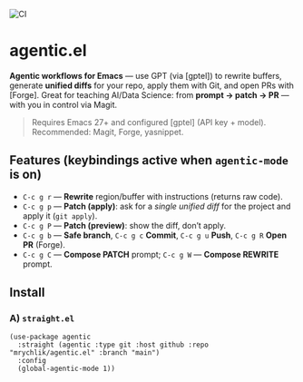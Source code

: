 ![CI](https://github.com/mrychlik/agentic.el/actions/workflows/elisp-ci.yml/badge.svg)

# agentic.el

**Agentic workflows for Emacs** — use GPT (via [gptel]) to rewrite buffers, generate **unified diffs** for your repo, apply them with Git, and open PRs with [Forge]. Great for teaching AI/Data Science: from **prompt → patch → PR** — with you in control via Magit.

> Requires Emacs 27+ and configured [gptel] (API key + model). Recommended: Magit, Forge, yasnippet.

## Features (keybindings active when `agentic-mode` is on)

- `C-c g r` — **Rewrite** region/buffer with instructions (returns raw code).
- `C-c g p` — **Patch (apply)**: ask for a *single unified diff* for the project and apply it (`git apply`).
- `C-c g P` — **Patch (preview)**: show the diff, don’t apply.
- `C-c g b` — **Safe branch**, `C-c g c` **Commit**, `C-c g u` **Push**, `C-c g R` **Open PR** (Forge).
- `C-c g C` — **Compose PATCH** prompt; `C-c g W` — **Compose REWRITE** prompt.

## Install

### A) `straight.el`
```elisp
(use-package agentic
  :straight (agentic :type git :host github :repo "mrychlik/agentic.el" :branch "main")
  :config
  (global-agentic-mode 1))
